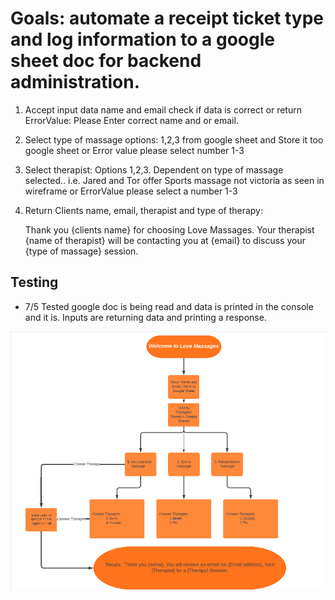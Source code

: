 # Goals: automate a receipt ticket type and log information to a google sheet doc for backend administration.

1. Accept input data name and email 
    check if data is correct or return 
    ErrorValue: Please Enter correct name and or email.

2. Select type of massage  options: 1,2,3 from google sheet and Store it too google sheet 
    or Error value please select number 1-3

3. Select therapist: 
    Options 1,2,3. Dependent on type of massage selected.. i.e. Jared and Tor offer Sports massage not victoria as seen in wireframe
    or ErrorValue please select a number 1-3 


4. Return Clients name, email, therapist and type of therapy:
    
    Thank you {clients name} for choosing Love Massages. Your therapist {name of therapist} will be contacting you at {email} 
    to discuss your {type of massage} session.    

##   Testing
 * 7/5 Tested google doc is being read and data is printed in the console and it is.
  Inputs are returning data and printing a response.
 



![wireframe Concept](/assets/images/wireframe.png) 
